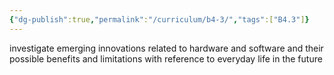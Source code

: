 ```yaml
---
{"dg-publish":true,"permalink":"/curriculum/b4-3/","tags":["B4.3"]}
---
```


investigate emerging innovations related to hardware and software and their possible benefits and limitations with reference to everyday life in the future